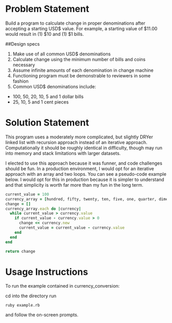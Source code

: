# Problem Statement

Build a program to calculate change in proper denominations after accepting a starting USD$ value. For example, a starting value of $11.00 would result in (1) $10 and (1) $1 bills.

##Design specs
1. Make use of all common USD$ denominations
2. Calculate change using the minimum number of bills and coins necessary
3. Assume infinite amounts of each denomination in change machine
4. Functioning program must be demonstrable to reviewers in some fashion
5. Common USD$ denominations include:
  * 100, 50, 20, 10, 5 and 1 dollar bills
  * 25, 10, 5 and 1 cent pieces

# Solution Statement

This program uses a moderately more complicated, but slightly DRYer linked list with recursion approach instead of an iterative approach. Computationally it should be roughly identical in difficulty, though may run into memory and stack limitations with larger datasets.

I elected to use this approach because it was funner, and code challenges should be fun. In a production environment, I would opt for an iterative approach with an array and two loops. You can see a pseudo-code example below. I would opt for this in production because it is simpler to understand and that simplicity is worth far more than my fun in the long term.

```ruby
current_value = 100
currency_array = [hundred, fifty, twenty, ten, five, one, quarter, dime, nickle, penny]
change = []
currency_array.each do |currency|
  while current_value > currency.value
    if current_value - currency.value > 0
      change << currency.new
      current_value = current_value - currency.value
    end
  end
end

return change

```

# Usage Instructions
To run the example contained in currency_conversion:

cd into the directory
run
```
ruby example.rb
```
and follow the on-screen prompts.

